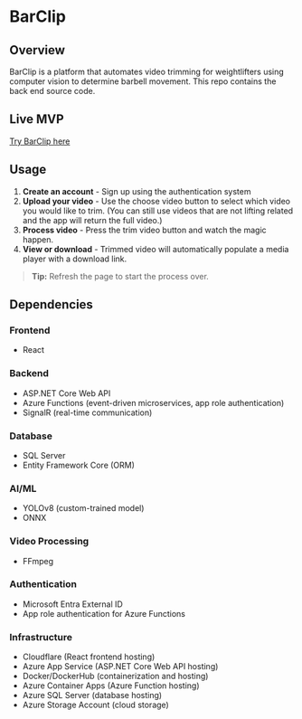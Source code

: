 # BarClip

## Overview
BarClip is a platform that automates video trimming for weightlifters using computer vision to determine barbell movement. This repo contains the back end source code.

## Live MVP
[Try BarClip here](https://www.barclip.com)

## Usage
1. **Create an account** - Sign up using the authentication system
2. **Upload your video** - Use the choose video button to select which video you would like to trim. (You can still use videos that are not lifting related and the app will return the full video.)
3. **Process video** - Press the trim video button and watch the magic happen.
4. **View or download** - Trimmed video will automatically populate a media player with a download link.

> **Tip:** Refresh the page to start the process over.

## Dependencies

### Frontend
- React

### Backend
- ASP.NET Core Web API
- Azure Functions (event-driven microservices, app role authentication)
- SignalR (real-time communication)

### Database
- SQL Server
- Entity Framework Core (ORM)

### AI/ML
- YOLOv8 (custom-trained model)
- ONNX

### Video Processing
- FFmpeg

### Authentication
- Microsoft Entra External ID
- App role authentication for Azure Functions

### Infrastructure
- Cloudflare (React frontend hosting)
- Azure App Service (ASP.NET Core Web API hosting)
- Docker/DockerHub (containerization and hosting)
- Azure Container Apps (Azure Function hosting)
- Azure SQL Server (database hosting)
- Azure Storage Account (cloud storage)
